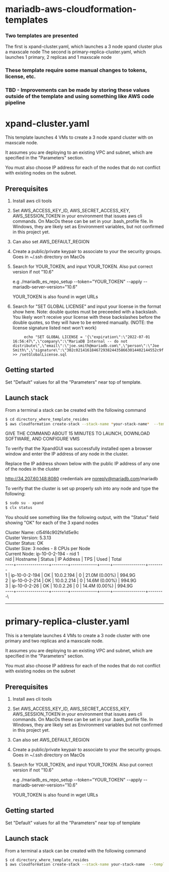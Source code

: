 # mariadb-aws-cloudformation-templates

### Two templates are presented

The first is xpand-cluster.yaml, which launches a 3 node xpand cluster plus a maxscale node
The second is primary-replica-cluster.yaml, which launches 1 primary, 2 replicas and 1 maxscale node

### These template require some manual changes to tokens, license, etc. 

### TBD - Improvements can be made by storing these values outside of the template and using something like AWS code pipeline

# xpand-cluster.yaml

This template launches 4 VMs to create a 3 node xpand cluster with on maxscale node. 

It assumes you are deploying to an existing VPC and subnet, which are specified in the "Parameters" section.

You must also choose IP address for each of the nodes that do not conflict with existing nodes on the subnet.

## Prerequisites
1. Install aws cli tools
2. Set AWS_ACCESS_KEY_ID, AWS_SECRET_ACCESS_KEY, AWS_SESSION_TOKEN in your environment that issues aws cli commands. On MacOs these can be set in your .bash_profile file. In Windows, they are likely set as Environment variables, but not confirmed in this project yet.
3. Can also set AWS_DEFAULT_REGION
4. Create a public/private keypair to associate to your the security groups. Goes in ~/.ssh directory on MacOs
5. Search for YOUR_TOKEN, and input YOUR_TOKEN. Also put correct version if not "10.6"

      e.g       ./mariadb_es_repo_setup --token="YOUR_TOKEN" --apply --mariadb-server-version="10.6"

      YOUR_TOKEN is also found in wget URLs

6. Search for "SET GLOBAL LICENSE" and input your license in the format show here. Note: double quotes must be preceeded with a backslash. You likely won't receive your license with these backslashes before the double quotes, so they will have to be entered manually. (NOTE: the license signature listed next won't work)

            echo "SET GLOBAL LICENSE = '{\"expiration\":\"2022-07-01 16:56:47\",\"company\":\"MariaDB Internal -- do not distribute\",\"email\":\"joe.smith@mariadb.com\",\"person\":\"Joe Smith\",\"signature\":\"302c021416184672938244358663014402144552c9f8a7f6e914d682fd48d82928383020\"}';" >> /setGlobalLicense.sql

## Getting started
Set "Default"  values for all the  "Parameters" near top of template.

## Launch stack

From a terminal a stack can be created with the following command
```bash
$ cd directory_where_template_resides
$ aws cloudformation create-stack --stack-name *your-stack-name*  --template-body file://xpand-cluster.yaml
```
GIVE THE COMMAND ABOUT 15 MINUTES TO LAUNCH, DOWNLOAD SOFTWARE, AND CONFIGURE VMS

To verify that the XpandGUI was successfully installed open a browser window and enter the IP address of any node in the cluster.

Replace the IP address shown below with the public IP address of any one of the nodes in the cluster

http://34.207.60.148:8080 credentials are noreply@mariadb.com/mariadb

To verify that the cluster is set up properly ssh into any node and type the following:

```bash
$ sudo su - xpand
$ clx status
```
You should see something like the following output, with the "Status" field showing "OK" for each of the 3 xpand nodes

Cluster Name: cl54f4c902fe1d5e9c\
Cluster Version: 5.3.13\
Cluster Status: OK\
Cluster Size: 3 nodes - 8 CPUs per Node\
Current Node: ip-10-0-2-194 - nid 1\
nid | Hostname | Status | IP Address | TPS | Used | Total\
----+----------------+--------+-------------+-----+----------------+--------\
1 | ip-10-0-2-194 | OK | 10.0.2.194 | 0 | 21.0M (0.00%) | 994.9G\
2 | ip-10-0-2-214 | OK | 10.0.2.214 | 0 | 14.6M (0.00%) | 994.9G\
3 | ip-10-0-2-26  | OK | 10.0.2.26 | 0 | 14.4M (0.00%) | 994.9G\
----+----------------+--------+-------------+-----+----------------+--------\



---

# primary-replica-cluster.yaml

This is a template launches 4 VMs to create a 3 node cluster with one primary and two replicas and a maxscale node.

It assumes you are deploying to an existing VPC and subnet, which are specified in the "Parameters" section.

You must also choose IP address for each of the nodes that do not conflict with existing nodes on the subnet

## Prerequisites
1. Install aws cli tools
2. Set AWS_ACCESS_KEY_ID, AWS_SECRET_ACCESS_KEY, AWS_SESSION_TOKEN in your environment that issues aws cli commands. On MacOs these can be set in your .bash_profile file. In Windows, they are likely set as Environment variables but not confirmed in this project yet.
3. Can also set AWS_DEFAULT_REGION
4. Create a public/private keypair to associate to your the security groups. Goes in ~/.ssh directory on MacOs
5. Search for YOUR_TOKEN, and input YOUR_TOKEN. Also put correct version if not "10.6"

      e.g       ./mariadb_es_repo_setup --token="YOUR_TOKEN" --apply --mariadb-server-version="10.6"

      YOUR_TOKEN is also found in wget URLs


## Getting started
Set "Default"  values for all the  "Parameters" near top of template

## Launch stack

From a terminal a stack can be created with the following command
```bash
$ cd directory_where_template_resides
$ aws cloudformation create-stack --stack-name your-stack-name  --template-body file://primary-replicat-cluster.yaml
```